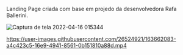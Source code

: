 Landing Page criada com base em projedo da desenvolvedora Rafa Ballerini.

![Captura de tela 2022-04-16 015344](https://user-images.githubusercontent.com/26524921/163662077-f306049e-6079-459f-83c1-27a78cf55522.png)


https://user-images.githubusercontent.com/26524921/163662083-a4c423c5-16e9-4941-8561-0b151810a88d.mp4

